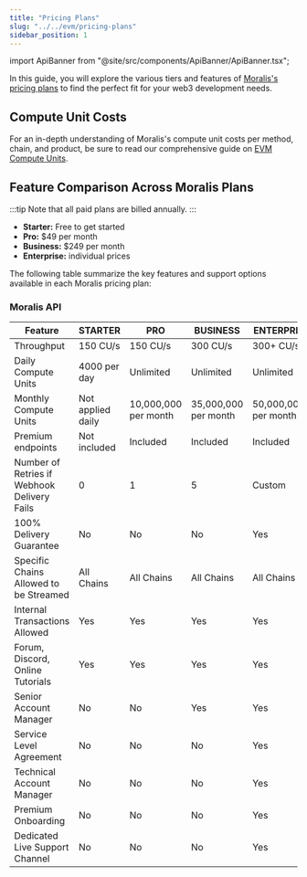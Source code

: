 ```yaml
---
title: "Pricing Plans"
slug: "../../evm/pricing-plans"
sidebar_position: 1
---
```


import ApiBanner from "@site/src/components/ApiBanner/ApiBanner.tsx";

<ApiBanner />

In this guide, you will explore the various tiers and features of [Moralis's pricing plans](https://moralis.io/pricing/) to find the perfect fit for your web3 development needs.

## Compute Unit Costs

For an in-depth understanding of Moralis's compute unit costs per method, chain, and product, be sure to read our comprehensive guide on [EVM Compute Units](/web3-data-api/evm/reference/compute-units-cu).

## Feature Comparison Across Moralis Plans

:::tip
Note that all paid plans are billed annually.
:::

* **Starter:** Free to get started
* **Pro:** $49 per month
* **Business:** $249 per month
* **Enterprise:** individual prices

The following table summarize the key features and support options available in each Moralis pricing plan:

### Moralis API

| Feature                 | STARTER       | PRO         | BUSINESS        | ENTERPRISE      |
|-------------------------|---------------|-------------|-----------------|-----------------|
| Throughput              | 150 CU/s      | 150 CU/s    | 300 CU/s        | 300+ CU/s       |
| Daily Compute Units     | 4000 per day  | Unlimited   | Unlimited       | Unlimited       |
| Monthly Compute Units   | Not applied daily | 10,000,000 per month | 35,000,000 per month | 50,000,000+ per month |
| Premium endpoints       | Not included  | Included    | Included        | Included        |
| Number of Retries if Webhook Delivery Fails    | 0         | 1      | 5        | Custom     |
| 100% Delivery Guarantee          | No        | No     | No       | Yes        |
| Specific Chains Allowed to be Streamed   | All Chains| All Chains| All Chains | All Chains |
| Internal Transactions Allowed    | Yes       | Yes    | Yes      | Yes        |
| Forum, Discord, Online Tutorials  | Yes       | Yes        | Yes          | Yes          |
| Senior Account Manager            | No        | No         | Yes          | Yes          |
| Service Level Agreement           | No        | No         | No           | Yes          |
| Technical Account Manager         | No        | No         | No           | Yes          |
| Premium Onboarding                | No        | No         | No           | Yes          |
| Dedicated Live Support Channel    | No        | No         | No           | Yes          |
